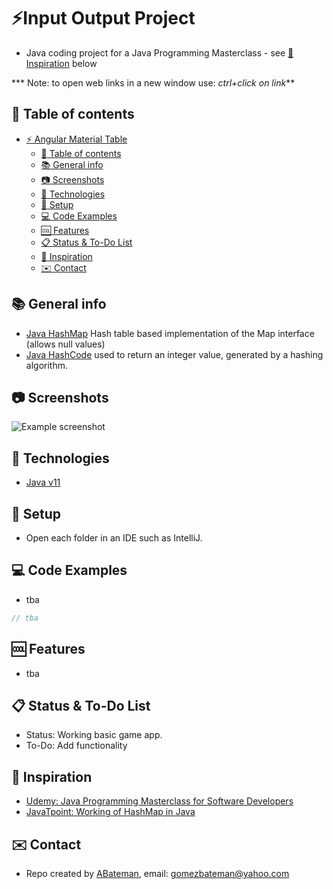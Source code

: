 # :zap:Input Output Project
 
* Java coding project for a Java Programming Masterclass - see [:clap: Inspiration](#clap-inspiration) below

*** Note: to open web links in a new window use: _ctrl+click on link_**

## :page_facing_up: Table of contents

* [:zap: Angular Material Table](#zap-angular-material-table)
  * [:page_facing_up: Table of contents](#page_facing_up-table-of-contents)
  * [:books: General info](#books-general-info)
  * [:camera: Screenshots](#camera-screenshots)
  * [:signal_strength: Technologies](#signal_strength-technologies)
  * [:floppy_disk: Setup](#floppy_disk-setup)
  * [:computer: Code Examples](#computer-code-examples)
  * [:cool: Features](#cool-features)
  * [:clipboard: Status & To-Do List](#clipboard-status--to-do-list)
  * [:clap: Inspiration](#clap-inspiration)
  * [:envelope: Contact](#envelope-contact)

## :books: General info

* [Java HashMap](https://docs.oracle.com/javase/8/docs/api/java/util/HashMap.html) Hash table based implementation of the Map interface (allows null values)
* [Java HashCode](https://www.baeldung.com/java-hashcode) used to return an integer value, generated by a hashing algorithm.

## :camera: Screenshots

![Example screenshot](./img/java.jpg)

## :signal_strength: Technologies

* [Java v11](https://www.java.com/en/)

## :floppy_disk: Setup

* Open each folder in an IDE such as IntelliJ.

## :computer: Code Examples

* tba

```java
// tba

```

## :cool: Features

* tba

## :clipboard: Status & To-Do List

* Status: Working basic game app.
* To-Do: Add functionality

## :clap: Inspiration

* [Udemy: Java Programming Masterclass for Software Developers](https://www.udemy.com/course/java-the-complete-java-developer-course/learn/lecture/3561816#overview)
* [JavaTpoint: Working of HashMap in Java](https://www.javatpoint.com/working-of-hashmap-in-java)

## :envelope: Contact

* Repo created by [ABateman](https://www.andrewbateman.org), email: gomezbateman@yahoo.com
